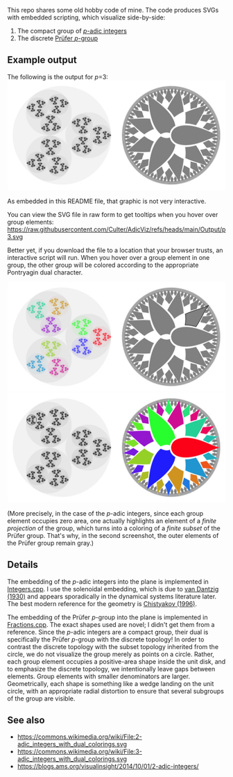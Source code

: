 This repo shares some old hobby code of mine.
The code produces SVGs with embedded scripting, which visualize side-by-side:
1. The compact group of [_p_-adic integers](https://en.wikipedia.org/wiki/P-adic_integer)
2. The discrete [Prüfer _p_-group](https://en.wikipedia.org/wiki/Pr%C3%BCfer_group)

## Example output
The following is the output for _p_=3:
![3-adics](https://github.com/Culter/AdicViz/blob/main/Output/p3.svg)

As embedded in this README file, that graphic is not very interactive.

You can view the SVG file in raw form to get tooltips when you hover over group elements:
https://raw.githubusercontent.com/Culter/AdicViz/refs/heads/main/Output/p3.svg

Better yet, if you download the file to a location that your browser trusts, an interactive script will run.
When you hover over a group element in one group, the other group will be colored according to the appropriate
Pontryagin dual character.

![Highlighting 1/9 in the Prufer group](highlight_one_ninth.png)
![Highlighting 13+27Z in the 3-adic integers](highlight_13_plus_27Z.png)

(More precisely, in the case of the _p_-adic integers, since each group element occupies zero area,
one actually highlights an element of a _finite projection_ of the group,
which turns into a coloring of a _finite subset_ of the Prüfer group.
That's why, in the second screenshot, the outer elements of the Prüfer group remain gray.)

## Details
The embedding of the _p_-adic integers into the plane is implemented in [Integers.cpp](https://github.com/Culter/AdicViz/blob/main/src/Integers.cpp).
I use the solenoidal embedding,
which is due to [van Dantzig (1930)](https://eudml.org/doc/212336) and appears sporadically in the dynamical systems literature later.
The best modern reference for the geometry is [Chistyakov (1996)](https://link.springer.com/article/10.1007/BF02073866).

The embedding of the Prüfer _p_-group into the plane is implemented in [Fractions.cpp](https://github.com/Culter/AdicViz/blob/main/src/Fractions.cpp).
The exact shapes used are novel; I didn't get them from a reference.
Since the _p_-adic integers are a compact group, their dual is specifically the Prüfer _p_-group with the discrete topology!
In order to contrast the discrete topology with the subset topology inherited from the circle, we do not visualize the group merely as points on a circle.
Rather, each group element occupies a positive-area shape inside the unit disk, and to emphasize the discrete topology, we intentionally leave gaps between elements.
Group elements with smaller denominators are larger.
Geometrically, each shape is something like a wedge landing on the unit circle, with an appropriate radial distortion to ensure that several subgroups of the group are visible.

## See also
* https://commons.wikimedia.org/wiki/File:2-adic_integers_with_dual_colorings.svg
* https://commons.wikimedia.org/wiki/File:3-adic_integers_with_dual_colorings.svg
* https://blogs.ams.org/visualinsight/2014/10/01/2-adic-integers/
